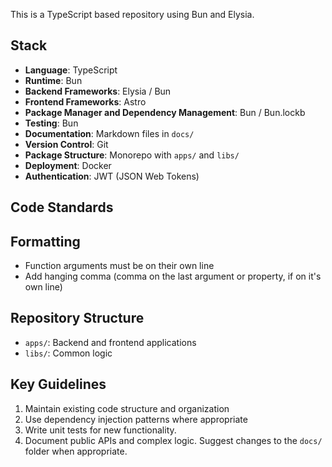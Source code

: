 This is a TypeScript based repository using Bun and Elysia.

## Stack
- **Language**: TypeScript
- **Runtime**: Bun
- **Backend Frameworks**: Elysia / Bun
- **Frontend Frameworks**: Astro
- **Package Manager and Dependency Management**: Bun / Bun.lockb
- **Testing**: Bun
- **Documentation**: Markdown files in `docs/`
- **Version Control**: Git
- **Package Structure**: Monorepo with `apps/` and `libs/`
- **Deployment**: Docker
- **Authentication**: JWT (JSON Web Tokens)

## Code Standards

## Formatting
- Function arguments must be on their own line
- Add hanging comma (comma on the last argument or property, if on it's own line)

## Repository Structure
- `apps/`: Backend and frontend applications
- `libs/`: Common logic

## Key Guidelines
1. Maintain existing code structure and organization
2. Use dependency injection patterns where appropriate
3. Write unit tests for new functionality.
5. Document public APIs and complex logic. Suggest changes to the `docs/` folder when appropriate.